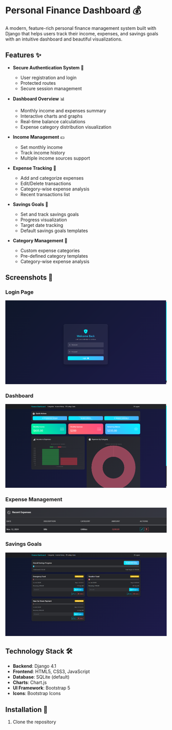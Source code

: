 # Personal Finance Dashboard 💰

A modern, feature-rich personal finance management system built with Django that helps users track their income, expenses, and savings goals with an intuitive dashboard and beautiful visualizations.

## Features ✨

- **Secure Authentication System** 🔐
  - User registration and login
  - Protected routes
  - Secure session management

- **Dashboard Overview** 📊
  - Monthly income and expenses summary
  - Interactive charts and graphs
  - Real-time balance calculations
  - Expense category distribution visualization

- **Income Management** 💵
  - Set monthly income
  - Track income history
  - Multiple income sources support

- **Expense Tracking** 📝
  - Add and categorize expenses
  - Edit/Delete transactions
  - Category-wise expense analysis
  - Recent transactions list

- **Savings Goals** 🎯
  - Set and track savings goals
  - Progress visualization
  - Target date tracking
  - Default savings goals templates

- **Category Management** 📑
  - Custom expense categories
  - Pre-defined category templates
  - Category-wise expense analysis

## Screenshots 📸

### Login Page
![Login Page](./screenshots/login.png)

### Dashboard
![Dashboard](./screenshots/dashboard.png)

### Expense Management
![Expense Management](./screenshots/expense.png)
    
### Savings Goals
![Savings Goals](./screenshots/savings.png)

## Technology Stack 🛠️

- **Backend**: Django 4.1
- **Frontend**: HTML5, CSS3, JavaScript
- **Database**: SQLite (default)
- **Charts**: Chart.js
- **UI Framework**: Bootstrap 5
- **Icons**: Bootstrap Icons

## Installation 🚀

1. Clone the repository 